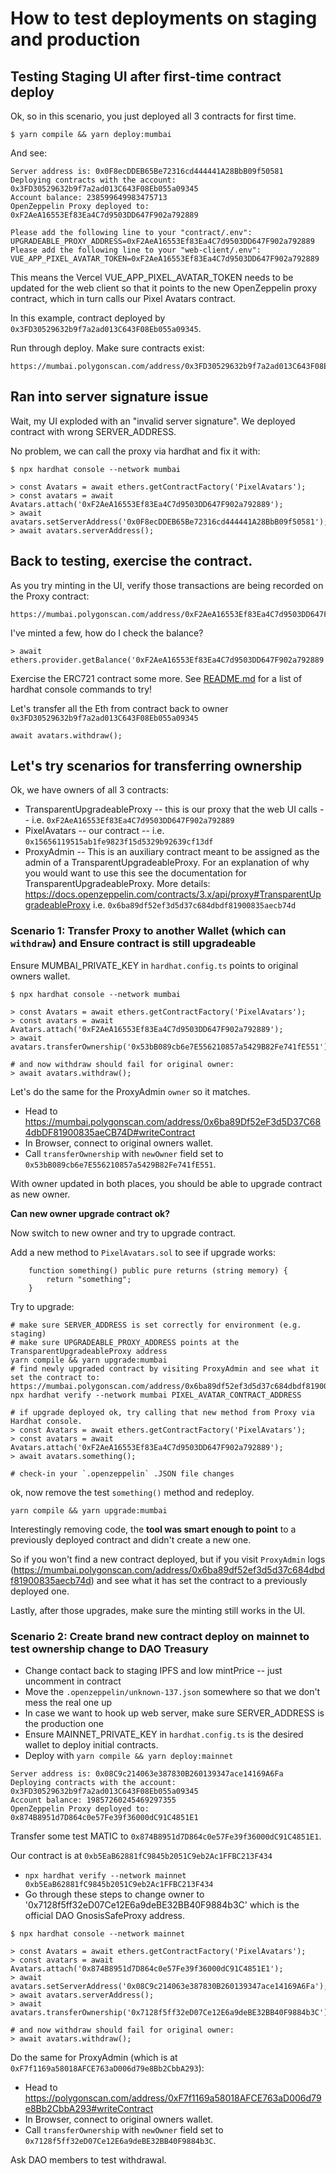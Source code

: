 # How to test deployments on staging and production

## Testing Staging UI after first-time contract deploy

Ok, so in this scenario, you just deployed all 3 contracts for first time.

    $ yarn compile && yarn deploy:mumbai

And see:

```
Server address is: 0x0F8ecDDEB65Be72316cd444441A28BbB09f50581
Deploying contracts with the account: 0x3FD30529632b9f7a2ad013C643F08Eb055a09345
Account balance: 238599649983475713
OpenZeppelin Proxy deployed to: 0xF2AeA16553Ef83Ea4C7d9503DD647F902a792889

Please add the following line to your "contract/.env": UPGRADEABLE_PROXY_ADDRESS=0xF2AeA16553Ef83Ea4C7d9503DD647F902a792889
Please add the following line to your "web-client/.env": VUE_APP_PIXEL_AVATAR_TOKEN=0xF2AeA16553Ef83Ea4C7d9503DD647F902a792889
```

This means the Vercel VUE_APP_PIXEL_AVATAR_TOKEN needs to be updated for the web client so that it points to the new OpenZeppelin proxy contract, which in turn calls our Pixel Avatars contract.

In this example, contract deployed by `0x3FD30529632b9f7a2ad013C643F08Eb055a09345`.

Run through deploy. Make sure contracts exist:

    https://mumbai.polygonscan.com/address/0x3FD30529632b9f7a2ad013C643F08Eb055a09345

## Ran into server signature issue

Wait, my UI exploded with an "invalid server signature". We deployed contract with wrong SERVER_ADDRESS.

No problem, we can call the proxy via hardhat and fix it with:

```
$ npx hardhat console --network mumbai

> const Avatars = await ethers.getContractFactory('PixelAvatars');
> const avatars = await Avatars.attach('0xF2AeA16553Ef83Ea4C7d9503DD647F902a792889');
> await avatars.setServerAddress('0x0F8ecDDEB65Be72316cd444441A28BbB09f50581');
> await avatars.serverAddress();
```

## Back to testing, exercise the contract.

As you try minting in the UI, verify those transactions are being recorded on the Proxy contract:

    https://mumbai.polygonscan.com/address/0xF2AeA16553Ef83Ea4C7d9503DD647F902a792889

I've minted a few, how do I check the balance?

```
> await ethers.provider.getBalance('0xF2AeA16553Ef83Ea4C7d9503DD647F902a792889');
```

Exercise the ERC721 contract some more. See [README.md](./README.md) for a list of hardhat console commands to try!

Let's transfer all the Eth from contract back to owner `0x3FD30529632b9f7a2ad013C643F08Eb055a09345`

```
await avatars.withdraw();
```

## Let's try scenarios for transferring ownership

Ok, we have owners of all 3 contracts:

-   TransparentUpgradeableProxy -- this is our proxy that the web UI calls -- i.e. `0xF2AeA16553Ef83Ea4C7d9503DD647F902a792889`
-   PixelAvatars -- our contract -- i.e. `0x15656119515ab1fe9823f15d5329b92639cf13df`
-   ProxyAdmin -- This is an auxiliary contract meant to be assigned as the admin of a TransparentUpgradeableProxy. For an explanation of why you would want to use this see the documentation for TransparentUpgradeableProxy. More details: <https://docs.openzeppelin.com/contracts/3.x/api/proxy#TransparentUpgradeableProxy> i.e. `0x6ba89df52ef3d5d37c684dbdf81900835aecb74d`

### Scenario 1: Transfer Proxy to another Wallet (which can `withdraw`) and Ensure contract is still upgradeable

Ensure MUMBAI_PRIVATE_KEY in `hardhat.config.ts` points to original owners wallet.

```
$ npx hardhat console --network mumbai

> const Avatars = await ethers.getContractFactory('PixelAvatars');
> const avatars = await Avatars.attach('0xF2AeA16553Ef83Ea4C7d9503DD647F902a792889');
> await avatars.transferOwnership('0x53bB089cb6e7E556210857a5429B82Fe741fE551');

# and now withdraw should fail for original owner:
> await avatars.withdraw();
```

Let's do the same for the ProxyAdmin `owner` so it matches.

-   Head to https://mumbai.polygonscan.com/address/0x6ba89Df52eF3d5D37C684dbDF81900835aeCB74D#writeContract
-   In Browser, connect to original owners wallet.
-   Call `transferOwnership` with `newOwner` field set to `0x53bB089cb6e7E556210857a5429B82Fe741fE551`.

With owner updated in both places, you should be able to upgrade contract as new owner.

**Can new owner upgrade contract ok?**

Now switch to new owner and try to upgrade contract.

Add a new method to `PixelAvatars.sol` to see if upgrade works:

```
    function something() public pure returns (string memory) {
        return "something";
    }
```

Try to upgrade:

    # make sure SERVER_ADDRESS is set correctly for environment (e.g. staging)
    # make sure UPGRADEABLE_PROXY_ADDRESS points at the TransparentUpgradeableProxy address
    yarn compile && yarn upgrade:mumbai
    # find newly upgraded contract by visiting ProxyAdmin and see what it set the contract to: https://mumbai.polygonscan.com/address/0x6ba89df52ef3d5d37c684dbdf81900835aecb74d
    npx hardhat verify --network mumbai PIXEL_AVATAR_CONTRACT_ADDRESS

    # if upgrade deployed ok, try calling that new method from Proxy via Hardhat console.
    > const Avatars = await ethers.getContractFactory('PixelAvatars');
    > const avatars = await Avatars.attach('0xF2AeA16553Ef83Ea4C7d9503DD647F902a792889');
    > await avatars.something();

    # check-in your `.openzeppelin` .JSON file changes

ok, now remove the test `something()` method and redeploy.

    yarn compile && yarn upgrade:mumbai

Interestingly removing code, the **tool was smart enough to point** to a previously deployed contract and didn't create a new one.

So if you won't find a new contract deployed, but if you visit `ProxyAdmin` logs (https://mumbai.polygonscan.com/address/0x6ba89df52ef3d5d37c684dbdf81900835aecb74d) and see what it has set the contract to a previously deployed one.

Lastly, after those upgrades, make sure the minting still works in the UI.

### Scenario 2: Create brand new contract deploy on mainnet to test ownership change to DAO Treasury

-   Change contact back to staging IPFS and low mintPrice -- just uncomment in contract
-   Move the `.openzeppelin/unknown-137.json` somewhere so that we don't mess the real one up
-   In case we want to hook up web server, make sure SERVER_ADDRESS is the production one
-   Ensure MAINNET_PRIVATE_KEY in `hardhat.config.ts` is the desired wallet to deploy initial contracts.
-   Deploy with `yarn compile && yarn deploy:mainnet`

```
Server address is: 0x08C9c214063e387830B260139347ace14169A6Fa
Deploying contracts with the account: 0x3FD30529632b9f7a2ad013C643F08Eb055a09345
Account balance: 19857260245469297355
OpenZeppelin Proxy deployed to: 0x874B8951d7D864c0e57Fe39f36000dC91C4851E1
```

Transfer some test MATIC to `0x874B8951d7D864c0e57Fe39f36000dC91C4851E1`.

Our contract is at `0xb5EaB62881fC9845b2051C9eb2Ac1FFBC213F434`

-   `npx hardhat verify --network mainnet 0xb5EaB62881fC9845b2051C9eb2Ac1FFBC213F434`
-   Go through these steps to change owner to '0x7128f5ff32eD07Ce12E6a9deBE32BB40F9884b3C' which is the official DAO GnosisSafeProxy address.

```
$ npx hardhat console --network mainnet

> const Avatars = await ethers.getContractFactory('PixelAvatars');
> const avatars = await Avatars.attach('0x874B8951d7D864c0e57Fe39f36000dC91C4851E1');
> await avatars.setServerAddress('0x08C9c214063e387830B260139347ace14169A6Fa');
> await avatars.serverAddress();
> await avatars.transferOwnership('0x7128f5ff32eD07Ce12E6a9deBE32BB40F9884b3C');

# and now withdraw should fail for original owner:
> await avatars.withdraw();
```

Do the same for ProxyAdmin (which is at `0xF7f1169a58018AFCE763aD006d79e8Bb2CbbA293`):

-   Head to https://polygonscan.com/address/0xF7f1169a58018AFCE763aD006d79e8Bb2CbbA293#writeContract
-   In Browser, connect to original owners wallet.
-   Call `transferOwnership` with `newOwner` field set to `0x7128f5ff32eD07Ce12E6a9deBE32BB40F9884b3C`.

Ask DAO members to test withdrawal.

